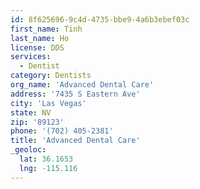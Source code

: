 ```yaml
---
id: 8f625696-9c4d-4735-bbe9-4a6b3ebef03c
first_name: Tinh
last_name: Ho
license: DDS
services:
  - Dentist
category: Dentists
org_name: 'Advanced Dental Care'
address: '7435 S Eastern Ave'
city: 'Las Vegas'
state: NV
zip: '89123'
phone: '(702) 405-2381'
title: 'Advanced Dental Care'
_geoloc:
  lat: 36.1653
  lng: -115.116
---
```

